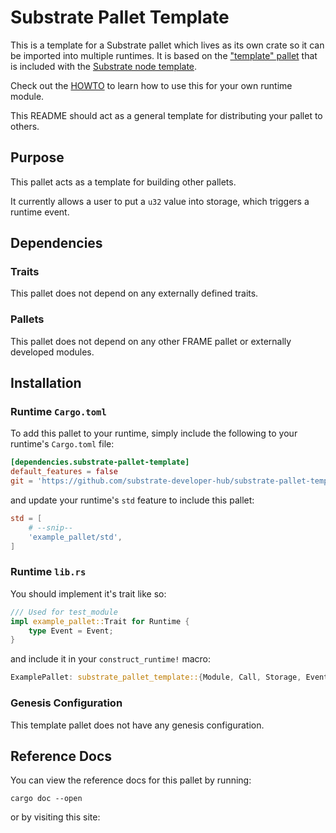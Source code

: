 # Substrate Pallet Template

This is a template for a Substrate pallet which lives as its own crate so it can be imported into multiple runtimes. It is based on the ["template" pallet](https://github.com/paritytech/substrate/tree/master/bin/node-template/pallets/template) that is included with the [Substrate node template](https://github.com/paritytech/substrate/tree/master/bin/node-template).

Check out the [HOWTO](HOWTO.md) to learn how to use this for your own runtime module.

This README should act as a general template for distributing your pallet to others.

## Purpose

This pallet acts as a template for building other pallets.

It currently allows a user to put a `u32` value into storage, which triggers a runtime event.

## Dependencies

### Traits

This pallet does not depend on any externally defined traits.

### Pallets

This pallet does not depend on any other FRAME pallet or externally developed modules.

## Installation

### Runtime `Cargo.toml`

To add this pallet to your runtime, simply include the following to your runtime's `Cargo.toml` file:

```TOML
[dependencies.substrate-pallet-template]
default_features = false
git = 'https://github.com/substrate-developer-hub/substrate-pallet-template.git'
```

and update your runtime's `std` feature to include this pallet:

```TOML
std = [
    # --snip--
    'example_pallet/std',
]
```

### Runtime `lib.rs`

You should implement it's trait like so:

```rust
/// Used for test_module
impl example_pallet::Trait for Runtime {
	type Event = Event;
}
```

and include it in your `construct_runtime!` macro:

```rust
ExamplePallet: substrate_pallet_template::{Module, Call, Storage, Event<T>},
```

### Genesis Configuration

This template pallet does not have any genesis configuration.

## Reference Docs

You can view the reference docs for this pallet by running:

```
cargo doc --open
```

or by visiting this site: <Add Your Link>
